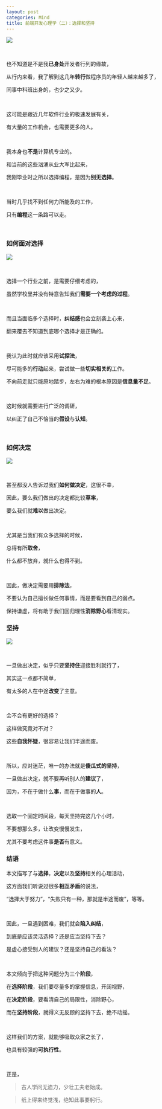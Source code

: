 ```yaml
---
layout: post
categories: Mind
title: 前端开发心理学（二）：选择和坚持
---
```


![](https://upload-images.jianshu.io/upload_images/1023733-adf6674748788dcf.png?imageMogr2/auto-orient/strip%7CimageView2/2/w/1240)

<br/>

也不知道是不是我**已身处**开发者行列的缘故，

从行内来看，我了解到这几年**转行**做程序员的年轻人越来越多了，

同事中科班出身的，也少之又少。

<br/>

这可能是跟近几年软件行业的极速发展有关，

有大量的工作机会，也需要更多的人。

<br/>

我本身也**不是**计算机专业的。

和当前的这些汹涌从业大军比起来，

我刚毕业时之所以选择编程，是因为**别无选择**。

<br/>

当时几乎找不到任何力所能及的工作，

只有**编程**这一条路可以走。

<br/>

### 如何面对选择

![](https://upload-images.jianshu.io/upload_images/1023733-23de84c892fd2bd2.png?imageMogr2/auto-orient/strip%7CimageView2/2/w/1240)

<br/>

选择一个行业之前，是需要仔细考虑的，

虽然学校里并没有特意告知我们**需要一个考虑的过程**。

<br/>

而且当面临多个选择时，**纠结感**也会立刻袭上心来，

翻来覆去不知道到底哪个选择才是正确的。

<br/>

我认为此时就应该采用**试探法**，

尽可能多的**行动**起来，尝试做一些**切实相关的**工作。

不向前走就只能原地踏步，左右为难的根本原因是**信息量不足**。

<br/>

这时候就需要进行广泛的调研，

以纠正了自己不恰当的**假设**与**认知**。

<br/>

### 如何决定

![](https://upload-images.jianshu.io/upload_images/1023733-f06ba9cd42eb4434.png?imageMogr2/auto-orient/strip%7CimageView2/2/w/1240)

<br/>

甚至都没人告诉过我们**如何做决定**，这很不幸，

因此，要么我们做出的决定都比较**草率**，

要么我们就**难以**做出决定。

<br/>

尤其是当我们有众多选择的时候，

总得有所**取舍**，

什么都不放弃，就什么也得不到。

<br/>

因此，做决定需要用**排除法**，

不要认为自己擅长做任何事情，而是要看到自己的弱点。

保持谦虚，将有助于我们回归理性**消除野心**看清现实。

### 坚持

![](https://upload-images.jianshu.io/upload_images/1023733-60edac1166aa09c8.png?imageMogr2/auto-orient/strip%7CimageView2/2/w/1240)

<br/>

一旦做出决定，似乎只要**坚持住**迎接胜利就行了，

其实这一点都不简单，

有太多的人在中途**改变**了主意。

<br/>

会不会有更好的选择？

这样做究竟对不对？

这些**自我怀疑**，很容易让我们半途而废。

<br/>

所以，应对迷茫，唯一的办法就是**傻瓜式的坚持**，

一旦做出决定，就不要再听别人的**建议**了，

因为，不在于做什么**事**，而在于做事的**人**。

<br/>

选取一个固定时间段，每天坚持完这几个小时，

不要想那么多，让改变慢慢发生，

尤其不要考虑这件事**是否**有意义。

### 结语

本文描写了与**选择**，**决定**以及**坚持**相关的心理活动，

这方面我们听说过很多**相互矛盾**的说法，

“选择大于努力”，“失败只有一种，那就是半途而废”，等等。

<br/>

因此，一旦遇到困难，我们就会**陷入纠结**，

到底是应该灵活选择？还是应当坚持下去？

是虚心接受别人的建议？还是坚持自己的看法？

<br/>

本文倾向于把这种问题分为三个**阶段**，

在**选择阶段**，我们要尽量多的掌握信息，开阔视野，

在**决定阶段**，要看清自己的局限性，消除野心，

而在**坚持阶段**，就得义无反顾的坚持下去，绝不动摇。

<br/>

这样我们的方案，就能够吸取众家之长了，

也具有较强的**可执行性**。

<br/>

正是，

> 古人学问无遗力，少壮工夫老始成。

> 纸上得来终觉浅，绝知此事要躬行。

